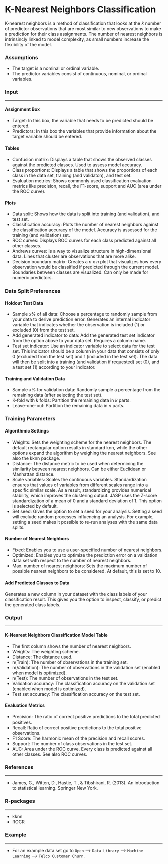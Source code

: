 K-Nearest Neighbors Classification
==========================

K-nearest neighbors is a method of classification that looks at the *k* number of predictor observations that are most similar to new observations to make a prediction for their class assignments. The number of nearest neighbors is intrinsincly linked to model complexity, as small numbers increase the flexibility of the model.

### Assumptions
- The target is a nominal or ordinal variable. 
- The predictor variables consist of continuous, nominal, or ordinal variables.

### Input 
-------
#### Assignment Box 
- Target: In this box, the variable that needs to be predicted should be entered. 
- Predictors: In this box the variables that provide information about the target variable should be entered. 

#### Tables  
- Confusion matrix: Displays a table that shows the observed classes against the predicted classes. Used to assess model accuracy.
- Class proportions: Displays a table that shows the proportions of each class in the data set, training (and validaton), and test set.
- Evaluation metrics: Shows commonly used classification evaluation metrics like precision, recall, the F1-score, support and AUC (area under the ROC curve).

#### Plots
- Data split: Shows how the data is split into training (and validation), and test set.
- Classification accuracy: Plots the number of nearest neighbors against the classification accuracy of the model. Accuracy is assessed for the training (and validation) set.
- ROC curves: Displays ROC curves for each class predicted against all other classes.
- Andrews curves: Is a way to visualize structure in high-dimensional data. Lines that cluster are observations that are more alike. 
- Decision boundary matrix: Creates a *n* x *n* plot that visualizes how every observation would be classified if predicted through the current model. Boundaries between classes are visualized. Can only be made for numeric predictors.

### Data Split Preferences
#### Holdout Test Data
- Sample *x*% of all data: Choose a percentage to randomly sample from your data to derive prediction error. Generates an internal indicator variable that indicates whether the observation is included (1) or excluded (0) from the test set.
- Add generated indicator to data: Add the generated test set indicator from the option above to your data set. Requires a column name.
- Test set indicator: Use an indicator variable to select data for the test set. This indicator should be a column in your data that consists of only 0 (excluded from the test set) and 1 (included in the test set). The data will then be split into a training (and validation if requested) set (0), and a test set (1) according to your indicator.

#### Training and Validation Data
- Sample *x*% for validation data: Randomly sample a percentage from the remaining data (after selecting the test set).
- K-fold with *k* folds: Partition the remaining data in *k* parts.
- Leave-one-out: Partition the remaining data in *n* parts.

### Training Parameters 
#### Algorithmic Settings
- Weights: Sets the weighting scheme for the nearest neighbors. The default rectangular option results in standard knn, while the other options expand the algorithm by weighing the nearest neighbors. See also the kknn package.
- Distance: The distance metric to be used when determining the similarity between nearest neighbors. Can be either Euclidean or Manhattan distance.
- Scale variables: Scales the continuous variables. Standardization ensures that values of variables from different scales range into a specific similar scale. As a result, standardizing provides numerical stability, which improves the clustering output. JASP uses the Z-score standardization of a mean of 0 and a standard deviation of 1. This option is selected by default.
- Set seed: Gives the option to set a seed for your analysis. Setting a seed will exclude random processes influencing an analysis. For example, setting a seed makes it possible to re-run analyses with the same data splits.

#### Number of Nearest Neighbors
- Fixed: Enables you to use a user-specified number of nearest neighbors. 
- Optimized: Enables you to optimize the prediction error on a validation data set with respect to the number of nearest neighbors. 
- Max. number of nearest neighbors: Sets the maximum number of possible nearest neighbors to be considered. At default, this is set to 10.

#### Add Predicted Classes to Data
Generates a new column in your dataset with the class labels of your classification result. This gives you the option to inspect, classify, or predict the generated class labels.

### Output
-------

#### K-Nearest Neighbors Classification Model Table
- The first column shows the number of nearest neighbors.
- Weights: The weighting scheme.
- Distance: The distance used.
- n(Train): The number of observations in the training set.
- n(Validation): The number of observations in the validation set (enabled when model is optimized).
- n(Test): The number of observations in the test set.
- Validation accuracy: The classification accuracy on the validation set (enabled when model is optimized).
- Test set accuracy: The classification accuracy on the test set.

#### Evaluation Metrics
- Precision: The ratio of correct positive predictions to the total predicted positives.
- Recall: Ratio of correct positive predictions to the total positive observations.
- F1 Score: The harmonic mean of the precision and recall scores.
- Support: The number of class observations in the test set.
- AUC: Area under the ROC curve. Every class is predicted against all other classes. See also ROC curves.

### References
-------
- James, G., Witten, D., Hastie, T., & Tibshirani, R. (2013). An introduction to statistical learning. Springer New York.

### R-packages 
--- 
- kknn
- ROCR

### Example 
--- 
- For an example data set go to `Open` --> `Data Library` --> `Machine Learning` --> `Telco Customer Churn`.  

